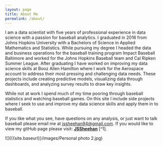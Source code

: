 ```yaml
---
layout: page
title: About Me
permalink: /about/
---
```


I am a data scientist with five years of professional experience in data science with a passion for baseball analytics. I graduated in 2016 from Johns Hopkins University with a Bachelors of Science in Applied Mathematics and Statistics. While pursuing my degree I headed the data and business operations for the baseball training program Impact Baseball Baltimore and worked for the Johns Hopkins Baseball team and Cal Ripken Summer League. After graduating I have worked on improving my data science skills at Booz Allen Hamilton where I work for the Aerospace account to address their most pressing and challenging data needs. These projects include creating predictive models, visualizing data through dashboards, and analyzing survey results to draw key insights. 

While not at work I spend much of my time pooring through baseball statistics and watching baseball games. On this site I include side projects where I seek to use and improve my data science skills and apply them in to baseball.

If you like what you see, have questions on any analysis, or just want to talk baseball please email me at jssheehan94@gmail.com.
If you would like to view my gitHub page please visit: **[JSSheehan](https://github.com/JSSheehan)** [^1].


![]({{site.baseurl}}/images/Personal photo 2.jpg)

